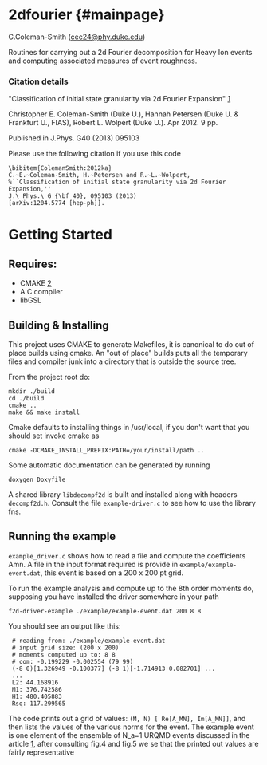 2dfourier {#mainpage}
=========
C.Coleman-Smith (cec24@phy.duke.edu)

Routines for carrying out a 2d Fourier decomposition for Heavy Ion events  and computing associated measures of event roughness. 

### Citation details
"Classification of initial state granularity via 2d Fourier Expansion" [1]

Christopher E. Coleman-Smith (Duke U.), Hannah Petersen (Duke U. & Frankfurt U., FIAS), Robert L. Wolpert (Duke U.). Apr 2012. 9 pp.

Published in J.Phys. G40 (2013) 095103 

Please use the following citation if you use this code

    \bibitem{ColemanSmith:2012ka} 
    C.~E.~Coleman-Smith, H.~Petersen and R.~L.~Wolpert,
    %``Classification of initial state granularity via 2d Fourier Expansion,''
    J.\ Phys.\ G {\bf 40}, 095103 (2013)
    [arXiv:1204.5774 [hep-ph]].

# Getting Started

## Requires:

* CMAKE [2]
* A C compiler
* libGSL

## Building & Installing

This project uses CMAKE to generate Makefiles, it is canonical to do out of place builds using cmake. An "out of place" builds puts all the temporary files and compiler junk into a directory that is outside the source tree.

From the project root do:

    mkdir ./build
    cd ./build
    cmake ..
    make && make install

Cmake defaults to installing things in /usr/local, if you don't want that you should set invoke cmake as

    cmake -DCMAKE_INSTALL_PREFIX:PATH=/your/install/path ..

Some automatic documentation can be generated by running

    doxygen Doxyfile 

A shared library `libdecompf2d` is built and installed along with headers `decompf2d.h`. Consult the file
`example-driver.c` to see how to use the library fns.

## Running the example

`example_driver.c` shows how to read a file and compute the coefficients Amn. A file in the input format
required is provide in `example/example-event.dat`, this event is based on a 200 x 200 pt grid. 

To run the example analysis and compute up to the 8th order moments do, supposing you have installed the driver somewhere in your path

    f2d-driver-example ./example/example-event.dat 200 8 8

You should see an output like this:

     # reading from: ./example/example-event.dat
     # input grid size: (200 x 200)
     # moments computed up to: 8 8
     # com: -0.199229 -0.002554 (79 99)
     (-8 0)[1.326949 -0.100377] (-8 1)[-1.714913 0.082701] ...
     ...
     L2: 44.168916
     M1: 376.742586
     H1: 480.405883
     Rsq: 117.299565

The code prints out a grid of values: `(M, N) [ Re[A_MN], Im[A_MN]]`, and then lists the values of the various
norms for the event. The example event is one element of the ensemble of N_a=1 URQMD events discussed in the
article [1], after consulting fig.4 and fig.5 we se that the printed out values are fairly representative


[1]: http://arxiv.org/abs/arXiv:1204.5774
[2]: http://www.cmake.org/


